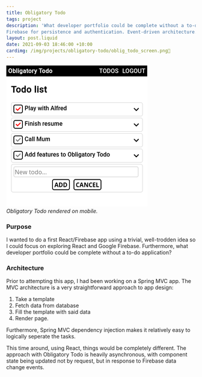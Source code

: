 ```yaml
---
title: Obligatory Todo
tags: project
description: 'What developer portfolio could be complete without a to-do app? Uses React,
Firebase for persistence and authentication. Event-driven architecture.'
layout: post.liquid
date: 2021-09-03 18:46:00 +10:00
cardimg: /img/projects/obligatory-todo/oblig_todo_screen.png
---
```

![Screenshot of jasont.dev rendered on mobile](/img/projects/obligatory-todo/oblig_todo_screen.png)  
*Obligatory Todo rendered on mobile.*  
### Purpose
I wanted to do a first React/Firebase app using a trivial, well-trodden idea so I could
focus on exploring React and Google Firebase. Furthermore, what developer portfolio could be complete
without a to-do application?

### Architecture
Prior to attempting this app, I had been working on a Spring MVC app. The MVC architecture is
a very straightforward approach to app design:
1. Take a template
2. Fetch data from database
3. Fill the template with said data
4. Render page.

Furthermore, Spring MVC dependency injection makes it relatively easy to logically seperate the tasks.  
  
This time around, using React, things would be completely different. The approach with Obligatory Todo is heavily asynchronous, with component state being updated not by 
request, but in response to Firebase data change events.
